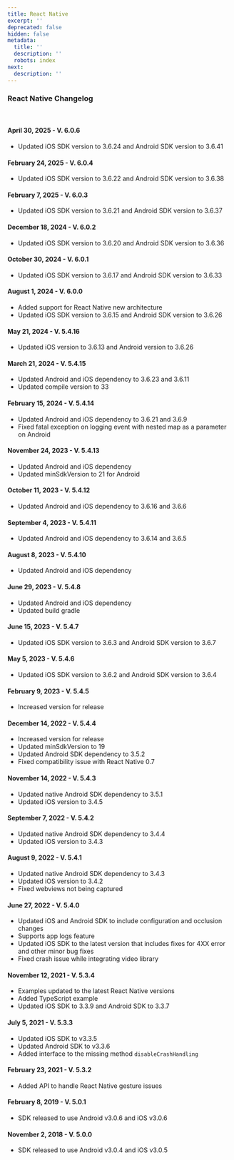 ```yaml
---
title: React Native
excerpt: ''
deprecated: false
hidden: false
metadata:
  title: ''
  description: ''
  robots: index
next:
  description: ''
---
```

### React Native Changelog

<br />

#### April 30, 2025 - V. 6.0.6

* Updated iOS SDK version to 3.6.24 and Android SDK version to 3.6.41

#### February 24, 2025 - V. 6.0.4

* Updated iOS SDK version to 3.6.22 and Android SDK version to 3.6.38

#### February 7, 2025 - V. 6.0.3

* Updated iOS SDK version to 3.6.21 and Android SDK version to 3.6.37

#### December 18, 2024 - V. 6.0.2

* Updated iOS SDK version to 3.6.20 and Android SDK version to 3.6.36

#### October 30, 2024 - V. 6.0.1

* Updated iOS SDK version to 3.6.17 and Android SDK version to 3.6.33

#### August 1, 2024 - V. 6.0.0

* Added support for React Native new architecture
* Updated iOS SDK version to 3.6.15 and Android SDK version to 3.6.26

#### May 21, 2024 - V. 5.4.16

* Updated iOS version to 3.6.13 and Android version to 3.6.26

#### March 21, 2024 - V. 5.4.15

* Updated Android and iOS dependency to 3.6.23 and 3.6.11
* Updated compile version to 33

#### February 15, 2024 - V. 5.4.14

* Updated Android and iOS dependency to 3.6.21 and 3.6.9
* Fixed fatal exception on logging event with nested map as a parameter on Android

#### November 24, 2023 - V. 5.4.13

* Updated Android and iOS dependency
* Updated minSdkVersion to 21 for Android

#### October 11, 2023 - V. 5.4.12

* Updated Android and iOS dependency to 3.6.16 and 3.6.6

#### September 4, 2023 - V. 5.4.11

* Updated Android and iOS dependency to 3.6.14 and 3.6.5

#### August 8, 2023 - V. 5.4.10

* Updated Android and iOS dependency

#### June 29, 2023 - V. 5.4.8

* Updated Android and iOS dependency
* Updated build gradle

#### June 15, 2023 - V. 5.4.7

* Updated iOS SDK version to 3.6.3 and Android SDK version to 3.6.7

#### May 5, 2023 - V. 5.4.6

* Updated iOS SDK version to 3.6.2 and Android SDK version to 3.6.4

#### February 9, 2023 - V. 5.4.5

* Increased version for release

#### December 14, 2022 - V. 5.4.4

* Increased version for release
* Updated minSdkVersion to 19
* Updated Android SDK dependency to 3.5.2
* Fixed compatibility issue with React Native 0.7

#### November 14, 2022 - V. 5.4.3

* Updated native Android SDK dependency to 3.5.1
* Updated iOS version to 3.4.5

#### September 7, 2022 - V. 5.4.2

* Updated native Android SDK dependency to 3.4.4
* Updated iOS version to 3.4.3

#### August 9, 2022 - V. 5.4.1

* Updated native Android SDK dependency to 3.4.3
* Updated iOS version to 3.4.2
* Fixed webviews not being captured

#### June 27, 2022 - V. 5.4.0

* Updated iOS and Android SDK to include configuration and occlusion changes
* Supports app logs feature
* Updated iOS SDK to the latest version that includes fixes for 4XX error and other minor bug fixes
* Fixed crash issue while integrating video library

#### November 12, 2021 - V. 5.3.4

* Examples updated to the latest React Native versions
* Added TypeScript example
* Updated iOS SDK to 3.3.9 and Android SDK to 3.3.7

#### July 5, 2021 - V. 5.3.3

* Updated iOS SDK to v3.3.5
* Updated Android SDK to v3.3.6
* Added interface to the missing method `disableCrashHandling`

#### February 23, 2021 - V. 5.3.2

* Added API to handle React Native gesture issues

#### February 8, 2019 - V. 5.0.1

* SDK released to use Android v3.0.6 and iOS v3.0.6

#### November 2, 2018 - V. 5.0.0

* SDK released to use Android v3.0.4 and iOS v3.0.5